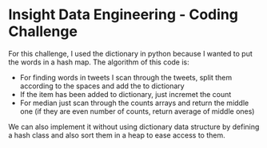 Insight Data Engineering - Coding Challenge
===========================================================

For this challenge, I used the dictionary in python because I wanted to put the words in a hash map.
The algorithm of this code is:
- For finding words in tweets I scan through the tweets, split them according to the spaces and add the to dictionary
- If the item has been added to dictionary, just incremet the count
- For median just scan through the counts arrays and return the middle one (if they are even number of counts, return average of middle ones)

We can also implement it without using dictionary data structure by defining a hash class and also sort them in a heap to ease access to them.
